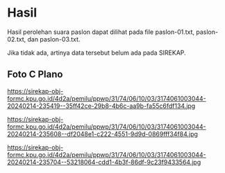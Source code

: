 # Hasil

Hasil perolehan suara paslon dapat dilihat pada file paslon-01.txt, paslon-02.txt, dan paslon-03.txt.

Jika tidak ada, artinya data tersebut belum ada pada SIREKAP.

## Foto C Plano

https://sirekap-obj-formc.kpu.go.id/4d2a/pemilu/ppwp/31/74/06/10/03/3174061003044-20240214-235419--35ff42ce-29b8-4b6c-aa9b-fa55c6fdf134.jpg

https://sirekap-obj-formc.kpu.go.id/4d2a/pemilu/ppwp/31/74/06/10/03/3174061003044-20240214-235608--df2048e1-c222-4551-9d9d-0869fff34f84.jpg

https://sirekap-obj-formc.kpu.go.id/4d2a/pemilu/ppwp/31/74/06/10/03/3174061003044-20240214-235704--53218064-cdd1-4b3f-86df-9c23f9433564.jpg
